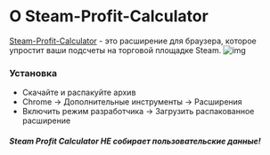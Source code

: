 <h1>О Steam-Profit-Calculator</h1>
<a href="https://cyborg2099.github.io/steamprofitcalculator/">Steam-Profit-Calculator</a> - это расширение для браузера, которое упростит ваши подсчеты на торговой площадке Steam.
<img src="https://cyborg2099.github.io/steamprofitcalculator/img/img.png" alt="img">

<h3>Установка</h3>
<ul> 
  <li>Скачайте и распакуйте архив</li>
  <li>Chrome -> Дополнительные инструменты -> Расширения</li>
  <li>Включить режим разработчика -> Загрузить распакованное расширение </li>
</ul>

<h5>Steam Profit Calculator НЕ собирает пользовательские данные!</h5>
